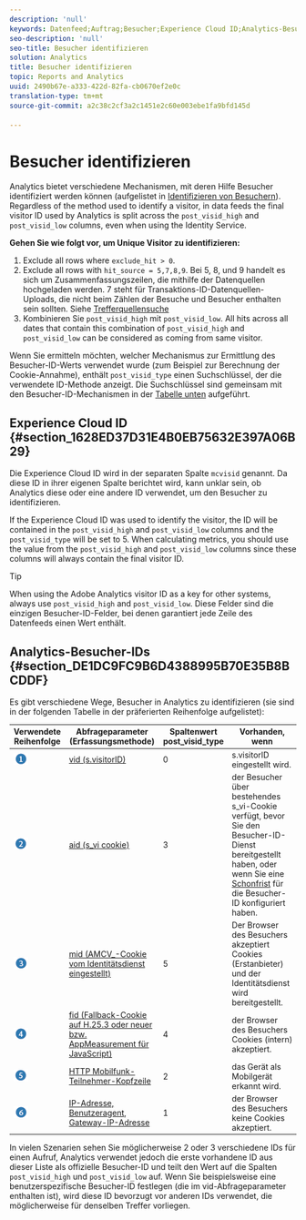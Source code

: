 ```yaml
---
description: 'null'
keywords: Datenfeed;Auftrag;Besucher;Experience Cloud ID;Analytics-Besucher-ID;identifizieren
seo-description: 'null'
seo-title: Besucher identifizieren
solution: Analytics
title: Besucher identifizieren
topic: Reports and Analytics
uuid: 2490b67e-a333-422d-82fa-cb0670ef2e0c
translation-type: tm+mt
source-git-commit: a2c38c2cf3a2c1451e2c60e003ebe1fa9bfd145d

---
```



# Besucher identifizieren

Analytics bietet verschiedene Mechanismen, mit deren Hilfe Besucher identifiziert werden können (aufgelistet in [Identifizieren von Besuchern](../../../export/analytics-data-feed/c-df-contents/datafeeds-visid.md#concept_BE966BABA7D0475BB706BC6676B8FA11)). Regardless of the method used to identify a visitor, in data feeds the final visitor ID used by Analytics is split across the `post_visid_high` and `post_visid_low` columns, even when using the Identity Service.

**Gehen Sie wie folgt vor, um Unique Visitor zu identifizieren:**

1. Exclude all rows where `exclude_hit > 0`.
1. Exclude all rows with `hit_source = 5,7,8,9`. Bei 5, 8, und 9 handelt es sich um Zusammenfassungszeilen, die mithilfe der Datenquellen hochgeladen werden. 7 steht für Transaktions-ID-Datenquellen-Uploads, die nicht beim Zählen der Besuche und Besucher enthalten sein sollten. Siehe [Trefferquellensuche](../../../export/analytics-data-feed/c-df-contents/datafeeds-hit-source.md#concept_FE4C114F6A524F7593D5CAC944C36C42)
1. Kombinieren Sie `post_visid_high` mit `post_visid_low`. All hits across all dates that contain this combination of `post_visid_high` and `post_visid_low` can be considered as coming from same visitor.

Wenn Sie ermitteln möchten, welcher Mechanismus zur Ermittlung des Besucher-ID-Werts verwendet wurde (zum Beispiel zur Berechnung der Cookie-Annahme), enthält `post_visid_type` einen Suchschlüssel, der die verwendete ID-Methode anzeigt. Die Suchschlüssel sind gemeinsam mit den Besucher-ID-Mechanismen in der [Tabelle unten](../../../export/analytics-data-feed/c-df-contents/datafeeds-visid.md#table_D267D36451F643D1BB68AF6FEAA6AD1A) aufgeführt.

## Experience Cloud ID {#section_1628ED37D31E4B0EB75632E397A06B29}

Die Experience Cloud ID wird in der separaten Spalte `mcvisid` genannt. Da diese ID in ihrer eigenen Spalte berichtet wird, kann unklar sein, ob Analytics diese oder eine andere ID verwendet, um den Besucher zu identifizieren.

If the Experience Cloud ID was used to identify the visitor, the ID will be contained in the `post_visid_high` and `post_visid_low` columns and the `post_visid_type` will be set to 5. When calculating metrics, you should use the value from the `post_visid_high` and `post_visid_low` columns since these columns will always contain the final visitor ID.

>[!TIP]
>
> When using the Adobe Analytics visitor ID as a key for other systems, always use `post_visid_high` and `post_visid_low`. Diese Felder sind die einzigen Besucher-ID-Felder, bei denen garantiert jede Zeile des Datenfeeds einen Wert enthält.

## Analytics-Besucher-IDs {#section_DE1DC9FC9B6D4388995B70E35B8BCDDF}

Es gibt verschiedene Wege, Besucher in Analytics zu identifizieren (sie sind in der folgenden Tabelle in der präferierten Reihenfolge aufgelistet):

| Verwendete Reihenfolge | Abfrageparameter (Erfassungsmethode) | Spaltenwert post_visid_type | Vorhanden, wenn |
|---|---|---|---|
| ![](assets/step1_icon.png) | [vid (s.visitorID)](https://marketing.adobe.com/resources/help/en_US/sc/implement/visid_custom.html) | 0 | s.visitorID eingestellt wird. |
| ![](assets/step2_icon.png) | [aid (s_vi cookie)](https://marketing.adobe.com/resources/help/en_US/sc/implement/visid_analytics.html) | 3 | der Besucher über bestehendes s_vi-Cookie verfügt, bevor Sie den Besucher-ID-Dienst bereitgestellt haben, oder wenn Sie eine [Schonfrist](https://marketing.adobe.com/resources/help/en_US/mcvid/mcvid_grace_period.html) für die Besucher-ID konfiguriert haben. |
| ![](assets/step3_icon.png) | [mid (AMCV_-Cookie vom Identitätsdienst eingestellt)](https://marketing.adobe.com/resources/help/en_US/mcvid/) | 5 | Der Browser des Besuchers akzeptiert Cookies (Erstanbieter) und der Identitätsdienst wird bereitgestellt. |
| ![](assets/step4_icon.png) | [fid (Fallback-Cookie auf H.25.3 oder neuer bzw. AppMeasurement für JavaScript)](https://marketing.adobe.com/resources/help/en_US/sc/implement/visid_fallback.html) | 4 | der Browser des Besuchers Cookies (intern) akzeptiert. |
| ![](assets/step5_icon.png) | [HTTP Mobilfunk-Teilnehmer-Kopfzeile](https://marketing.adobe.com/resources/help/en_US/sc/implement/visid_mobile.html) | 2 | das Gerät als Mobilgerät erkannt wird. |
| ![](assets/step6_icon.png) | [IP-Adresse, Benutzeragent, Gateway-IP-Adresse](https://marketing.adobe.com/resources/help/en_US/sc/implement/visid_fallback.html) | 1 | der Browser des Besuchers keine Cookies akzeptiert. |

In vielen Szenarien sehen Sie möglicherweise 2 oder 3 verschiedene IDs für einen Aufruf, Analytics verwendet jedoch die erste vorhandene ID aus dieser Liste als offizielle Besucher-ID und teilt den Wert auf die Spalten `post_visid_high` und `post_visid_low` auf. Wenn Sie beispielsweise eine benutzerspezifische Besucher-ID festlegen (die im vid-Abfrageparameter enthalten ist), wird diese ID bevorzugt vor anderen IDs verwendet, die möglicherweise für denselben Treffer vorliegen.
